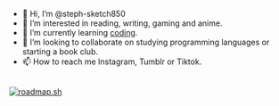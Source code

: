 - 👋 Hi, I’m @steph-sketch850
- 👀 I’m interested in reading, writing, gaming and anime.
- 🌱 I’m currently learning <a href="https://www.shecodes.io/graduates/131123-stephanie-rodriguez">coding</a>.
- 💞️ I’m looking to collaborate on studying programming languages or starting a book club.
- 📫 How to reach me Instagram, Tumblr or Tiktok.
<br />
<a href="https://roadmap.sh"><img src="https://roadmap.sh/card/tall/6661016ab998f3b3c7d6b33a?variant=dark&roadmaps=frontend" alt="roadmap.sh"/></a>
<!---
steph-sketch850/steph-sketch850 is a ✨ special ✨ repository because its `README.md` (this file) appears on your GitHub profile.
You can click the Preview link to take a look at your changes.
--->

